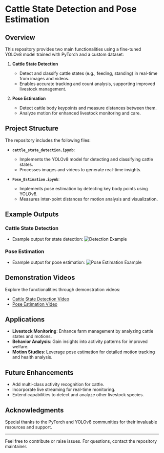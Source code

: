 # Cattle State Detection and Pose Estimation

## Overview
This repository provides two main functionalities using a fine-tuned YOLOv8 model trained with PyTorch and a custom dataset:

1. **Cattle State Detection**
   - Detect and classify cattle states (e.g., feeding, standing) in real-time from images and videos.
   - Enables accurate tracking and count analysis, supporting improved livestock management.

2. **Pose Estimation**
   - Detect cattle body keypoints and measure distances between them.
   - Analyze motion for enhanced livestock monitoring and care.

## Project Structure
The repository includes the following files:

- **`cattle_state_detection.ipynb`**:
  - Implements the YOLOv8 model for detecting and classifying cattle states.
  - Processes images and videos to generate real-time insights.

- **`Pose_Estimation.ipynb`**:
  - Implements pose estimation by detecting key body points using YOLOv8.
  - Measures inter-point distances for motion analysis and visualization.


## Example Outputs
### Cattle State Detection
- Example output for state detection:
  ![Detection Example](path-to-detection-sample.gif)

### Pose Estimation
- Example output for pose estimation:
  ![Pose Estimation Example](path-to-pose-sample.gif)

## Demonstration Videos
Explore the functionalities through demonstration videos:

- [Cattle State Detection Video](videos/conf_index_output-ezgif.com-video-to-gif-converter.gif)
- [Pose Estimation Video](link-to-pose-estimation-video)

## Applications
- **Livestock Monitoring**: Enhance farm management by analyzing cattle states and motions.
- **Behavior Analysis**: Gain insights into activity patterns for improved welfare.
- **Motion Studies**: Leverage pose estimation for detailed motion tracking and health analysis.

## Future Enhancements
- Add multi-class activity recognition for cattle.
- Incorporate live streaming for real-time monitoring.
- Extend capabilities to detect and analyze other livestock species.

## Acknowledgments
Special thanks to the PyTorch and YOLOv8 communities for their invaluable resources and support.

---

Feel free to contribute or raise issues. For questions, contact the repository maintainer.

